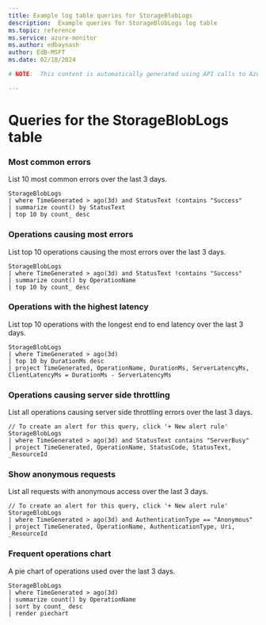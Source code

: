 ```yaml
---
title: Example log table queries for StorageBlobLogs
description:  Example queries for StorageBlobLogs log table
ms.topic: reference
ms.service: azure-monitor
ms.author: edbaynash
author: EdB-MSFT
ms.date: 02/18/2024

# NOTE:  This content is automatically generated using API calls to Azure. Any edits made on these files will be overwritten in the next run of the script. 

---
```


# Queries for the StorageBlobLogs table


### Most common errors  


List 10 most common errors over the last 3 days.  

```query
StorageBlobLogs
| where TimeGenerated > ago(3d) and StatusText !contains "Success"
| summarize count() by StatusText
| top 10 by count_ desc
```



### Operations causing most errors  


List top 10 operations causing the most errors over the last 3 days.  

```query
StorageBlobLogs
| where TimeGenerated > ago(3d) and StatusText !contains "Success"
| summarize count() by OperationName
| top 10 by count_ desc
```



### Operations with the highest latency  


List top 10 operations with the longest end to end latency over the last 3 days.  

```query
StorageBlobLogs
| where TimeGenerated > ago(3d)
| top 10 by DurationMs desc
| project TimeGenerated, OperationName, DurationMs, ServerLatencyMs, ClientLatencyMs = DurationMs - ServerLatencyMs
```



### Operations causing server side throttling  


List all operations causing server side throttling errors over the last 3 days.  

```query
// To create an alert for this query, click '+ New alert rule'
StorageBlobLogs
| where TimeGenerated > ago(3d) and StatusText contains "ServerBusy"
| project TimeGenerated, OperationName, StatusCode, StatusText, _ResourceId
```



### Show anonymous requests  


List all requests with anonymous access over the last 3 days.  

```query
// To create an alert for this query, click '+ New alert rule'
StorageBlobLogs
| where TimeGenerated > ago(3d) and AuthenticationType == "Anonymous"
| project TimeGenerated, OperationName, AuthenticationType, Uri, _ResourceId
```



### Frequent operations chart  


A pie chart of operations used over the last 3 days.  

```query
StorageBlobLogs
| where TimeGenerated > ago(3d)
| summarize count() by OperationName
| sort by count_ desc 
| render piechart
```

